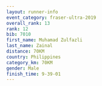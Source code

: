```yaml
---
layout: runner-info 
event_category: fraser-ultra-2019 
overall_rank: 13
rank: 12
bib: 7010
first_name: Muhamad Zulfazli
last_name: Zainal
distance: 70KM
country: Philippines
category_km: 70KM
gender: Male
finish_time: 9-39-01
---
```

